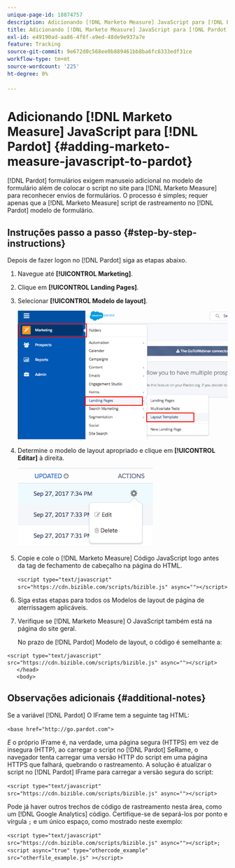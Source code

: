 ```yaml
---
unique-page-id: 18874757
description: Adicionando [!DNL Marketo Measure] JavaScript para [!DNL Pardot] - [!DNL Marketo Measure]
title: Adicionando [!DNL Marketo Measure] JavaScript para [!DNL Pardot]
exl-id: e49190ad-aa86-4f8f-a9ed-48de9e937a7e
feature: Tracking
source-git-commit: 9e672d0c568ee0b889461bb8ba6fc6333edf31ce
workflow-type: tm+mt
source-wordcount: '225'
ht-degree: 0%

---
```


# Adicionando [!DNL Marketo Measure] JavaScript para [!DNL Pardot] {#adding-marketo-measure-javascript-to-pardot}

[!DNL Pardot] formulários exigem manuseio adicional no modelo de formulário além de colocar o script no site para [!DNL Marketo Measure] para reconhecer envios de formulários. O processo é simples; requer apenas que a [!DNL Marketo Measure] script de rastreamento no [!DNL Pardot] modelo de formulário.

## Instruções passo a passo {#step-by-step-instructions}

Depois de fazer logon no [!DNL Pardot] siga as etapas abaixo.

1. Navegue até **[!UICONTROL Marketing]**.

1. Clique em **[!UICONTROL Landing Pages]**.

1. Selecionar **[!UICONTROL Modelo de layout]**.

   ![](assets/1-3.png)

1. Determine o modelo de layout apropriado e clique em **[!UICONTROL Editar]** à direita.

   ![](assets/2-1.png)

1. Copie e cole o [!DNL Marketo Measure] Código JavaScript logo antes da tag de fechamento de cabeçalho na página do HTML.

   `<script type="text/javascript" src="https://cdn.bizible.com/scripts/bizible.js" async=""></script>`

1. Siga estas etapas para todos os Modelos de layout de página de aterrissagem aplicáveis.

1. Verifique se [!DNL Marketo Measure] O JavaScript também está na página do site geral.

   No prazo de [!DNL Pardot] Modelo de layout, o código é semelhante a:

```text
<script type="text/javascript" src="https://cdn.bizible.com/scripts/bizible.js" async=""></script>
   </head>
   <body>
```

## Observações adicionais {#additional-notes}

Se a variável [!DNL Pardot] O IFrame tem a seguinte tag HTML:

`<base href="http://go.pardot.com">`

_E_ o próprio IFrame é, na verdade, uma página segura (HTTPS) em vez de insegura (HTTP), ao carregar o script no [!DNL Pardot] SeRame, o navegador tenta carregar uma versão HTTP do script em uma página HTTPS que falhará, quebrando o rastreamento. A solução é atualizar o script no [!DNL Pardot] IFrame para carregar a versão segura do script:

`<script type="text/javascript" src="https://cdn.bizible.com/scripts/bizible.js" async=""></script>`

Pode já haver outros trechos de código de rastreamento nesta área, como um [!DNL Google Analytics] código. Certifique-se de separá-los por ponto e vírgula `;` e um único espaço, como mostrado neste exemplo:

`<script type="text/javascript" src="https://cdn.bizible.com/scripts/bizible.js" async=""></script>; <script async="true" type="othercode_example" src="otherfile_example.js" ></script>`
